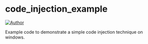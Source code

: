 # code_injection_example
[![Author](https://img.shields.io/badge/made%20by-Francesco%20Pomp%C3%B2-blue.svg)](https://francesco.cc)


Example code to demonstrate a simple code injection technique on windows.
